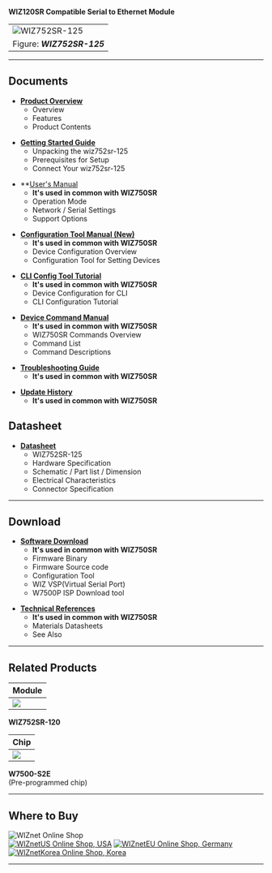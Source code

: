 

**WIZ120SR Compatible Serial to Ethernet Module**

|                                                             |
| ----------------------------------------------------------- |
| ![WIZ752SR-125](/products/s2e_module/wiz752sr-125/2.png%20) |
| Figure: ***WIZ752SR-125***                                  |

-----



## Documents



  - **[Product
    Overview](wiz752sr-125_overview.md)**
      - Overview
      - Features
      - Product Contents

<!-- end list -->

  - **[Getting Started
    Guide](wiz752sr-125_gettingstarted.md)**
      - Unpacking the wiz752sr-125
      - Prerequisites for Setup
      - Connect Your wiz752sr-125

<!-- end list -->

  - **[User's Manual](wiz750sr_usermanual.md)
      - **It's used in common with WIZ750SR**
      - Operation Mode
      - Network / Serial Settings
      - Support Options

<!-- end list -->

  - **[Configuration Tool Manual
    (New)](wiz750sr_guiconfigtoolmanual.md)**
      - **It's used in common with WIZ750SR**
      - Device Configuration Overview
      - Configuration Tool for Setting Devices

<!-- end list -->

  - **[CLI Config Tool Tutorial](wiz750sr_clitool.md)**
      - **It's used in common with WIZ750SR**
      - Device Configuration for CLI
      - CLI Configuration Tutorial

<!-- end list -->

  - **[Device Command Manual](wiz750sr_commandmanual.md)**
      - **It's used in common with WIZ750SR**
      - WIZ750SR Commands Overview
      - Command List
      - Command Descriptions

<!-- end list -->

  - **[Troubleshooting
    Guide](wiz750sr_troubleshooting.md)**
      - **It's used in common with WIZ750SR**

<!-- end list -->

  - **[Update History](wiz750sr_history.md)**
      - **It's used in common with WIZ750SR**




## Datasheet



  - **[Datasheet](wiz752sr-125_datasheet.md)**
      - WIZ752SR-125
      - Hardware Specification
      - Schematic / Part list / Dimension
      - Electrical Characteristics
      - Connector Specification

-----



## Download



  - **[Software Download](wiz750sr_download.md)**
      - **It's used in common with WIZ750SR**
      - Firmware Binary
      - Firmware Source code 
      - Configuration Tool
      - WIZ VSP(Virtual Serial Port)
      - W7500P ISP Download tool

<!-- end list -->

  - **[Technical References](wiz750sr_reference.md)**
      - **It's used in common with WIZ750SR**
      - Materials Datasheets
      - See Also



-----

## Related Products



| **Module**                                      |
| ----------------------------------------------- |
| ![](/products/s2e_module/wiz752sr-125/2.png%20) |

 **WIZ752SR-120**  




| **Chip**                            |
| ----------------------------------- |
| ![](/products/wiz750jr/w7500_1.jpg) |

**W7500-S2E**  
(Pre-programmed chip) 



-----

## Where to Buy



![WIZnet Online Shop](/products/w5500/buynow.png)  
[![WIZnetUS Online Shop,
USA](/products/w5500/w5500_evb/icons/dollar.png)](http://www.shopwiznet.com/)
[![WIZnetEU Online Shop,
Germany](/products/w5500/w5500_evb/icons/european-euro.png)](http://shop.wiznet.eu/)
[![WIZnetKorea Online Shop,
Korea](/products/w5500/w5500_evb/icons/won.png)](http://shop.wiznet.co.kr/)



-----
